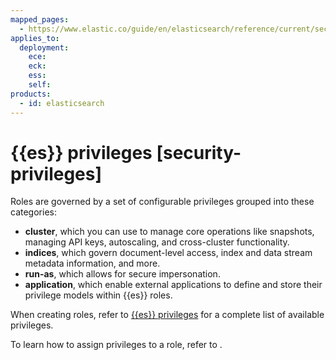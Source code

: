 ```yaml
---
mapped_pages:
  - https://www.elastic.co/guide/en/elasticsearch/reference/current/security-privileges.html
applies_to:
  deployment:
    ece:
    eck:
    ess:
    self:
products:
  - id: elasticsearch
---
```


# {{es}} privileges [security-privileges]

Roles are governed by a set of configurable privileges grouped into these categories:

* **cluster**, which you can use to manage core operations like snapshots, managing API keys, autoscaling, and cross-cluster functionality.
* **indices**, which govern document-level access, index and data stream metadata information, and more.
* **run-as**, which allows for secure impersonation.
* **application**, which enable external applications to define and store their privilege models within {{es}} roles.

When creating roles, refer to [{{es}} privileges](elasticsearch://reference/elasticsearch/security-privileges.md) for a complete list of available privileges. 

To learn how to assign privileges to a role, refer to [](/deploy-manage/users-roles/cluster-or-deployment-auth/defining-roles.md).